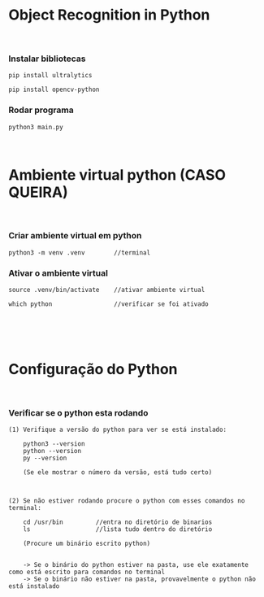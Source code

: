 # Object Recognition in Python
</br>

### Instalar bibliotecas 
```
pip install ultralytics      

pip install opencv-python    
```

### Rodar programa
```
python3 main.py              
```
</br>

# Ambiente virtual python (CASO QUEIRA)
</br>

### Criar ambiente virtual em python 
```
python3 -m venv .venv        //terminal 
```


### Ativar o ambiente virtual 
```
source .venv/bin/activate    //ativar ambiente virtual

which python                 //verificar se foi ativado
```
</br>



</br>
</br>

# Configuração do Python
</br>

### Verificar se o python esta rodando 
```
(1) Verifique a versão do python para ver se está instalado:

    python3 --version   
    python --version
    py --version

    (Se ele mostrar o número da versão, está tudo certo)



(2) Se não estiver rodando procure o python com esses comandos no terminal:
    
    cd /usr/bin         //entra no diretório de binarios
    ls                  //lista tudo dentro do diretório
    
    (Procure um binário escrito python)
    

    -> Se o binário do python estiver na pasta, use ele exatamente como está escrito para comandos no terminal
    -> Se o binário não estiver na pasta, provavelmente o python não está instalado 
```